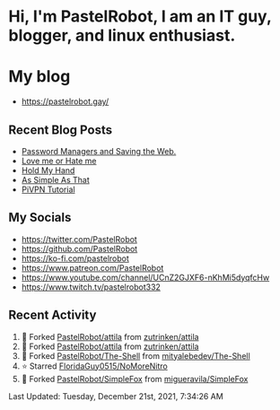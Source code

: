 # Hi, I'm PastelRobot, I am an IT guy, blogger, and linux enthusiast.

# My blog
- https://pastelrobot.gay/
## Recent Blog Posts
<!-- BLOG-POST-LIST:START -->
- [Password Managers and Saving the Web.](https://pastelrobot.gay/saving-the-web/)
- [Love me or Hate me](https://pastelrobot.gay/love-me-or-hate-me/)
- [Hold My Hand](https://pastelrobot.gay/untitled/)
- [As Simple As That](https://pastelrobot.gay/as-simple-as-that/)
- [PiVPN Tutorial](https://pastelrobot.gay/pivpn/)
<!-- BLOG-POST-LIST:END -->
## My Socials

- https://twitter.com/PastelRobot
- https://github.com/PastelRobot
- https://ko-fi.com/pastelrobot
- https://www.patreon.com/PastelRobot
- https://www.youtube.com/channel/UCnZ2GJXF6-nKhMi5dyqfcHw
- https://www.twitch.tv/pastelrobot332

## Recent Activity
<!--RECENT_ACTIVITY:start-->
1. 🔱 Forked [PastelRobot/attila](https://github.com/PastelRobot/attila) from [zutrinken/attila](https://github.com/zutrinken/attila)
2. 🔱 Forked [PastelRobot/attila](https://github.com/PastelRobot/attila) from [zutrinken/attila](https://github.com/zutrinken/attila)
3. 🔱 Forked [PastelRobot/The-Shell](https://github.com/PastelRobot/The-Shell) from [mityalebedev/The-Shell](https://github.com/mityalebedev/The-Shell)
4. ⭐ Starred [FloridaGuy0515/NoMoreNitro](https://github.com/FloridaGuy0515/NoMoreNitro)
5. 🔱 Forked [PastelRobot/SimpleFox](https://github.com/PastelRobot/SimpleFox) from [migueravila/SimpleFox](https://github.com/migueravila/SimpleFox)
<!--RECENT_ACTIVITY:end-->

<!--RECENT_ACTIVITY:last_update-->
Last Updated: Tuesday, December 21st, 2021, 7:34:26 AM
<!--RECENT_ACTIVITY:last_update_end-->
